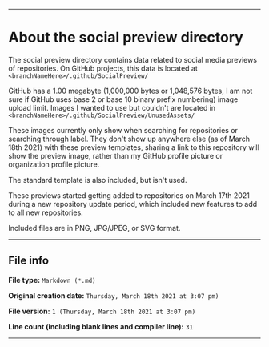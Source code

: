 
***

# About the social preview directory

The social preview directory contains data related to social media previews of repositories. On GitHub projects, this data is located at `<branchNameHere>/.github/SocialPreview/`

GitHub has a 1.00 megabyte (1,000,000 bytes or 1,048,576 bytes, I am not sure if GitHub uses base 2 or base 10 binary prefix numbering) image upload limit. Images I wanted to use but couldn't are located in `<branchNameHere>/.github/SocialPreview/UnusedAssets/`

These images currently only show when searching for repositories or searching through label. They don't show up anywhere else (as of March 18th 2021) with these preview templates, sharing a link to this repository will show the preview image, rather than my GitHub profile picture or organization profile picture.

The standard template is also included, but isn't used.

These previews started getting added to repositories on March 17th 2021 during a new repository update period, which included new features to add to all new repositories.

Included files are in PNG, JPG/JPEG, or SVG format.

***

## File info

**File type:** `Markdown (*.md)`

**Original creation date:** `Thursday, March 18th 2021 at 3:07 pm)`

**File version:** `1 (Thursday, March 18th 2021 at 3:07 pm)`

**Line count (including blank lines and compiler line):** `31`

***